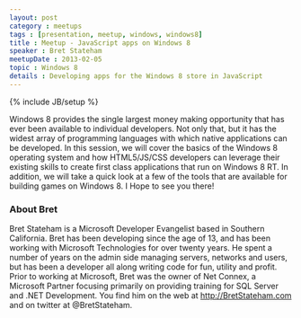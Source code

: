 ```yaml
---
layout: post
category : meetups
tags : [presentation, meetup, windows, windows8]
title : Meetup - JavaScript apps on Windows 8
speaker : Bret Stateham
meetupDate : 2013-02-05
topic : Windows 8
details : Developing apps for the Windows 8 store in JavaScript
---
```

{% include JB/setup %}

Windows 8 provides the single largest money making opportunity that has ever been available to individual developers.
Not only that, but it has the widest array of programming languages with which native applications can be developed.
In this session, we will cover the basics of the Windows 8 operating system and how HTML5/JS/CSS developers can
leverage their existing skills to create first class applications that run on Windows 8 RT.  In addition, we will
take a quick look at a few of the tools that are available for building games on Windows 8.  I Hope to see you there!

### About Bret

Bret Stateham is a Microsoft Developer Evangelist based in Southern California.
Bret has been developing since the age of 13, and has been working with Microsoft
Technologies for over twenty years. He spent a number of years on the admin side
managing servers, networks and users, but has been a developer all along writing
code for fun, utility and profit. Prior to working at Microsoft, Bret was the owner
of Net Connex, a Microsoft Partner focusing primarily on providing training for
SQL Server and .NET Development. You find him on the web at http://BretStateham.com
and on twitter at @BretStateham.